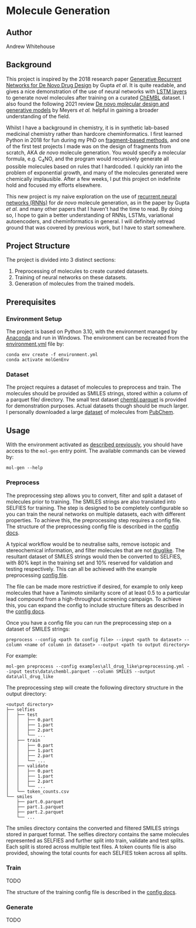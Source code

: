 # Molecule Generation

## Author

Andrew Whitehouse

## Background

This project is inspired by the 2018 research paper [Generative Recurrent Networks for De Novo Drug Design](https://www.ncbi.nlm.nih.gov/pmc/articles/PMC5836943/) by Gupta *et al*.
It is quite readable, and gives a nice demonstration of the use of neural networks with [LSTM layers](https://en.wikipedia.org/wiki/Long_short-term_memory) to generate novel molecules after training on a curated [ChEMBL](https://www.ebi.ac.uk/chembl/) dataset.
I also found the following 2021 review [De novo molecular design and generative models](https://www.sciencedirect.com/science/article/pii/S1359644621002531) by Meyers *et al.* helpful in gaining a broader understanding of the field.

Whilst I have a background in chemistry, it is in synthetic lab-based medicinal chemistry rather than hardcore cheminformatics.
I first learned Python in 2018 for fun during my PhD on [fragment-based methods](https://pubs.acs.org/doi/10.1021/acs.jmedchem.9b00809), and one of the first test projects I made was on the design of fragments from scratch, AKA *de novo* molecule generation.
You would specify a molecular formula, e.g. C<sub>4</sub>NO, and the program would recursively generate all possible molecules based on rules that I hardcoded.
I quickly ran into the problem of exponential growth, and many of the molecules generated were chemically implausible.
After a few weeks, I put this project on indefinite hold and focused my efforts elsewhere.

This new project is my naive exploration on the use of [recurrent neural networks (RNNs)](https://en.wikipedia.org/wiki/Recurrent_neural_network) for *de novo* molecule generation, as in the paper by Gupta *et al.* and many other papers that I haven't had the time to read.
By doing so, I hope to gain a better understanding of RNNs, LSTMs, variational autoencoders, and cheminformatics in general.
I will definitely retread ground that was covered by previous work, but I have to start somewhere.

## Project Structure

The project is divided into 3 distinct sections:
1. Preprocessing of molecules to create curated datasets.
2. Training of neural networks on these datasets.
3. Generation of molecules from the trained models.

## Prerequisites

### Environment Setup

The project is based on Python 3.10, with the environment managed by [Anaconda](https://www.anaconda.com/) and run in Windows.
The environment can be recreated from the [environment.yml](environment.yml) file by:

```
conda env create -f environment.yml
conda activate molGenEnv
```

### Dataset

The project requires a dataset of molecules to preprocess and train.
The molecules should be provided as SMILES strings, stored within a column of a parquet file/ directory.
The small test dataset [chembl.parquet](tests/data/chembl.parquet) is provided for demonstration purposes.
Actual datasets though should be much larger.
I personally downloaded a large [dataset](https://ftp.ncbi.nlm.nih.gov/pubchem/Compound/Extras/CID-SMILES.gz) of molecules from [PubChem](https://pubchem.ncbi.nlm.nih.gov/).

## Usage

With the environment activated as [described previously](#environment-setup),
you should have access to the `mol-gen` entry point.
The available commands can be viewed by:

```
mol-gen --help
```

### Preprocess

The preprocessing step allows you to convert, filter and split a dataset of molecules prior to training.
The SMILES strings are also translated into SELFIES for training.
The step is designed to be completely configurable so you can train the neural networks on multiple datasets, each with different properties.
To achieve this, the preprocessing step requires a config file.
The structure of the preprocessing config file is described in the [config docs](docs/config.md#preprocessing).

A typical workflow would be to neutralise salts, remove isotopic and stereochemical information,
and filter molecules that are not [druglike](https://en.wikipedia.org/wiki/Druglikeness).
The resultant dataset of SMILES strings would then be converted to SELFIES,
with 80% kept in the training set and 10% reserved for validation and testing respectively.
This can all be achieved with the example preprocessing [config file](examples/all_drug_like/preprocessing.yml).

The file can be made more restrictive if desired, for example to only keep molecules that have a Tanimoto similarity score of at least 0.5 to a particular lead compound from a high-throughput screening campaign.
To achieve this, you can expand the config to include structure filters as described in the [config docs](docs/config.md#preprocessing).

Once you have a config file you can run the preprocessing step on a dataset of SMILES strings:

```
preprocess --config <path to config file> --input <path to dataset> --column <name of column in dataset> --output <path to output directory>
```

For example:

```
mol-gen preprocess --config examples\all_drug_like\preprocessing.yml --input tests\data\chembl.parquet --column SMILES --output data\all_drug_like
```

The preprocessing step will create the following directory structure in the output directory:

```
<output directory>
├── selfies
│   ├── test
│   │   ├── 0.part
│   │   ├── 1.part
│   │   ├── 2.part
│   │   └── ...
│   ├── train
│   │   ├── 0.part
│   │   ├── 1.part
│   │   ├── 2.part
│   │   └── ...
│   ├── validate
│   │   ├── 0.part
│   │   ├── 1.part
│   │   ├── 2.part
│   │   └── ...
│   └── token_counts.csv
└── smiles
    ├── part.0.parquet
    ├── part.1.parquet
    ├── part.2.parquet
    └── ...
```

The smiles directory contains the converted and filtered SMILES strings stored in parquet format.
The selfies directory contains the same molecules represented as SELFIES and further split into train, validate and test splits.
Each split is stored across multiple text files.
A token counts file is also provided, showing the total counts for each SELFIES token across all splits.

### Train

TODO

The structure of the training config file is described in the [config docs](docs/config.md#training).

### Generate

TODO
